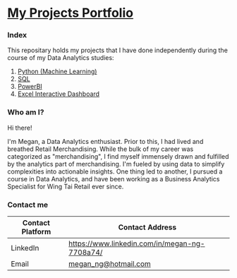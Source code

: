 # [My Projects Portfolio](https://github.com/TheWorldAtMyFingerTips/My_Projects/blob/main/README.md)

### Index
This repositary holds my projects that I have done independently during the course of my Data Analytics studies:
1. [Python (Machine Learning)](https://github.com/TheWorldAtMyFingerTips/My_Projects/blob/main/python/README.md)
2. [SQL](https://github.com/TheWorldAtMyFingerTips/My_Projects/tree/main/SQL/README.md)
3. [PowerBI](https://github.com/TheWorldAtMyFingerTips/My_Projects/blob/main/PowerBI/README.md)
4. [Excel Interactive Dashboard](https://github.com/TheWorldAtMyFingerTips/My_Projects/tree/main/Excel)

### Who am I?
Hi there!

I'm Megan, a Data Analytics enthusiast. Prior to this, I had lived and breathed Retail Merchandising. While the bulk of my career was categorized as "merchandising", I find myself immensely drawn and fulfilled by the analytics part of merchandising. I'm fueled by using data to simplify complexities into actionable insights. One thing led to another, I pursued a course in Data Analytics, and have been working as a Business Analytics Specialist for Wing Tai Retail ever since.

### Contact me
Contact Platform | Contact Address
---------------- | ------------------
LinkedIn | https://www.linkedin.com/in/megan-ng-7708a74/
Email | megan_ng@hotmail.com







